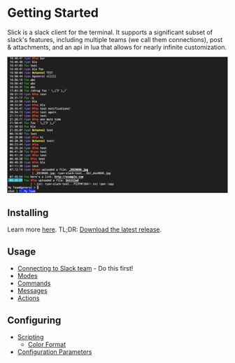# Getting Started

Slick is a slack client for the terminal. It supports a significant subset of slack's features,
including multiple teams (we call them connections), post &amp; attachments, and an api in lua that
allows for nearly infinite customization.

![Slick](gifs/Connected.png)

## Installing
Learn more [here](Installing.md). TL;DR: [Download the latest release](https://github.com/1egoman/slick/releases).

## Usage
- [Connecting to Slack team](Connecting.md) - Do this first!
- [Modes](Modes.md)
- [Commands](Commands.md)
- [Messages](Messages.md)
- [Actions](Actions.md)

## Configuring
- [Scripting](Scripting.md)
  - [Color Format](Colors.md)
- [Configuration Parameters](configuration/README.md)
